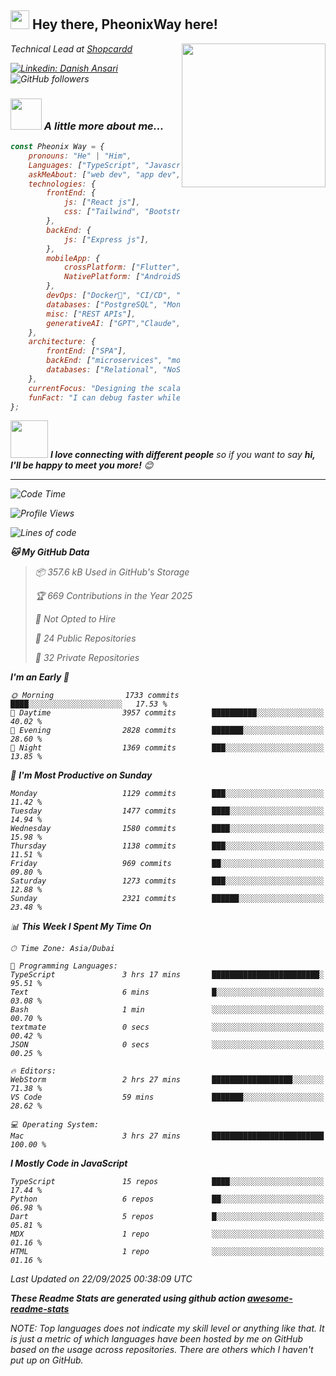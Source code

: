 <h2><img src="https://emojis.slackmojis.com/emojis/images/1531849430/4246/blob-sunglasses.gif?1531849430](https://tenor.com/view/long-livethe-blob-sunglasses-smirk-smug-smiling-gif-14457648" width="30"/> Hey there, PheonixWay here! </h2>
<img align='right' src="https://media.giphy.com/media/M9gbBd9nbDrOTu1Mqx/giphy.gif" width="230">
<p><em>Technical Lead at <a href="https://www.shopcardd.com/index.html">Shopcardd</p>

[![Linkedin: Danish Ansari](https://img.shields.io/badge/-DanishAnsari-blue?style=flat-square&logo=Linkedin&logoColor=white&link=https://www.linkedin.com/in/danishansari222002/)](https://www.linkedin.com/in/danishansari222002/)
![GitHub followers](https://img.shields.io/github/followers/PheonixWay?label=Follow&style=social)

### <img src="https://media.giphy.com/media/VgCDAzcKvsR6OM0uWg/giphy.gif" width="50"> A little more about me...  

```javascript
const Pheonix Way = {
    pronouns: "He" | "Him",
    Languages: ["TypeScript", "Javascript", "Python", "Dart","C","CPP","java"],
    askMeAbout: ["web dev", "app dev","System Design"],
    technologies: {
        frontEnd: {
            js: ["React js"],
            css: ["Tailwind", "Bootstrap"],
        },
        backEnd: {
            js: ["Express js"],
        },
        mobileApp: {
            crossPlatform: ["Flutter","React Native"],
            NativePlatform: ["AndroidStudio"]
        },
        devOps: ["Docker🐳", "CI/CD", "Nginx", "GitHub Actions"],
        databases: ["PostgreSQL", "MongoDB","Firebase Serivce", "redis"],
        misc: ["REST APIs"],
        generativeAI: ["GPT","Claude","Gemini","Grok"],
    },
    architecture: {
        frontEnd: ["SPA"],
        backEnd: ["microservices", "monolithic"],
        databases: ["Relational", "NoSQL"],
    },
    currentFocus: "Designing the scalabe backend",
    funFact: "I can debug faster while listening to Music...."
};
```

<img src="https://media.giphy.com/media/LnQjpWaON8nhr21vNW/giphy.gif" width="60"> <em><b>I love connecting with different people</b> so if you want to say <b>hi, I'll be happy to meet you more!</b> 😊</em>

---
<!--START_SECTION:waka-->
![Code Time](http://img.shields.io/badge/Code%20Time-4%2C852%20hrs%2050%20mins-blue)

![Profile Views](http://img.shields.io/badge/Profile%20Views-793-blue)

![Lines of code](https://img.shields.io/badge/From%20Hello%20World%20I%27ve%20Written-7.8%20million%20lines%20of%20code-blue)

**🐱 My GitHub Data** 

> 📦 357.6 kB Used in GitHub's Storage 
 > 
> 🏆 669 Contributions in the Year 2025
 > 
> 🚫 Not Opted to Hire
 > 
> 📜 24 Public Repositories 
 > 
> 🔑 32 Private Repositories 
 > 
**I'm an Early 🐤** 

```text
🌞 Morning                1733 commits        ████░░░░░░░░░░░░░░░░░░░░░   17.53 % 
🌆 Daytime                3957 commits        ██████████░░░░░░░░░░░░░░░   40.02 % 
🌃 Evening                2828 commits        ███████░░░░░░░░░░░░░░░░░░   28.60 % 
🌙 Night                  1369 commits        ███░░░░░░░░░░░░░░░░░░░░░░   13.85 % 
```
📅 **I'm Most Productive on Sunday** 

```text
Monday                   1129 commits        ███░░░░░░░░░░░░░░░░░░░░░░   11.42 % 
Tuesday                  1477 commits        ████░░░░░░░░░░░░░░░░░░░░░   14.94 % 
Wednesday                1580 commits        ████░░░░░░░░░░░░░░░░░░░░░   15.98 % 
Thursday                 1138 commits        ███░░░░░░░░░░░░░░░░░░░░░░   11.51 % 
Friday                   969 commits         ██░░░░░░░░░░░░░░░░░░░░░░░   09.80 % 
Saturday                 1273 commits        ███░░░░░░░░░░░░░░░░░░░░░░   12.88 % 
Sunday                   2321 commits        ██████░░░░░░░░░░░░░░░░░░░   23.48 % 
```


📊 **This Week I Spent My Time On** 

```text
🕑︎ Time Zone: Asia/Dubai

💬 Programming Languages: 
TypeScript               3 hrs 17 mins       ████████████████████████░   95.51 % 
Text                     6 mins              █░░░░░░░░░░░░░░░░░░░░░░░░   03.08 % 
Bash                     1 min               ░░░░░░░░░░░░░░░░░░░░░░░░░   00.70 % 
textmate                 0 secs              ░░░░░░░░░░░░░░░░░░░░░░░░░   00.42 % 
JSON                     0 secs              ░░░░░░░░░░░░░░░░░░░░░░░░░   00.25 % 

🔥 Editors: 
WebStorm                 2 hrs 27 mins       ██████████████████░░░░░░░   71.38 % 
VS Code                  59 mins             ███████░░░░░░░░░░░░░░░░░░   28.62 % 

💻 Operating System: 
Mac                      3 hrs 27 mins       █████████████████████████   100.00 % 
```

**I Mostly Code in JavaScript** 

```text
TypeScript               15 repos            ████░░░░░░░░░░░░░░░░░░░░░   17.44 % 
Python                   6 repos             ██░░░░░░░░░░░░░░░░░░░░░░░   06.98 % 
Dart                     5 repos             █░░░░░░░░░░░░░░░░░░░░░░░░   05.81 % 
MDX                      1 repo              ░░░░░░░░░░░░░░░░░░░░░░░░░   01.16 % 
HTML                     1 repo              ░░░░░░░░░░░░░░░░░░░░░░░░░   01.16 % 
```




 Last Updated on 22/09/2025 00:38:09 UTC

**These Readme Stats are generated using github action [awesome-readme-stats](https://github.com/anmol098/waka-readme-stats)**

NOTE: Top languages does not indicate my skill level or anything like that. It is just a metric of which languages have been hosted by me on GitHub based on the usage across repositories. There are others which I haven't put up on GitHub.
